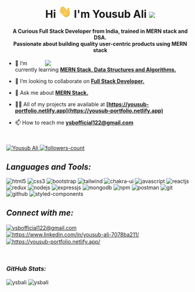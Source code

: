 
<h1 align="center">
    Hi
    <img src="https://raw.githubusercontent.com/ABSphreak/ABSphreak/master/gifs/Hi.gif" width="35">
    I'm Yousub Ali
    <img src="https://camo.githubusercontent.com/d3359cb00ab0b5ed8f2e1fe3fceb4fbaf3b614340f8c0db99c17b9f50b351770/68747470733a2f2f656d6f6a69732e736c61636b6d6f6a69732e636f6d2f656d6f6a69732f696d616765732f313533313834393433302f343234362f626c6f622d73756e676c61737365732e6769663f31353331383439343330" width="35">
 
</h1>
  <h4 align="center"> A Curious Full Stack Developer from India, trained in MERN stack and DSA.<br>Passionate about building quality user-centric products using MERN stack</h4>


<img align='right' width='400' src="https://www.web24zone.com/wp-content/uploads/2022/09/2c778e_89d09c380b7b4a09bcdbcb329c4734b3_mv2.gif">


<!-- - 🌱 I’m currently learning **MERN Stack, Data Structures and Algorithms.** -->

- 🌱 I’m currently learning **[MERN Stack, Data Structures and Algorithms.](https://github.com/)**

- 👯 I’m looking to collaborate on **[Full Stack Developer.](https://github.com/)**

- 💬 Ask me about **[MERN Stack.](https://github.com/)**

-  👨‍💻 All of my projects are available at **[https://yousub-portfolio.netlify.app](https://yousub-portfolio.netlify.app)**

- 📫 How to reach me **ysbofficial122@gmail.com**
  

<br>

<p align="left">
    <a href="https://github.com/YsbAli">
        <img src="https://komarev.com/ghpvc/?username=YsbAli&label=Profile%20views&color=0e75b6&style=flat" alt="Yousub Ali" />
    </a>
    <a href="https://github.com/YsbAli?tab=followers">
        <img src="https://img.shields.io/github/followers/YsbAli?label=Followers&style=social" alt="followers-count">
    </a>
</p>

<h2><i>Languages and Tools:</i></h2>

<p>
    <img src="https://img.shields.io/badge/HTML5-E34F26?style=for-the-badge&logo=html5&logoColor=white" alt="html5" />
    <img src="https://img.shields.io/badge/CSS3-1572B6?style=for-the-badge&logo=css3&logoColor=white" alt="css3" />
    <img src="https://img.shields.io/badge/Bootstrap-563D7C?style=for-the-badge&logo=bootstrap&logoColor=white" alt="bootstrap" />
    <img src="https://img.shields.io/badge/Tailwind_CSS-38B2AC?style=for-the-badge&logo=tailwind-css&logoColor=white" alt="tailwind" />
    <img src="https://img.shields.io/badge/Chakra%20UI-3bc7bd?style=for-the-badge&logo=chakraui&logoColor=white" alt="chakra-ui" />
    <img src="https://img.shields.io/badge/JavaScript-323330?style=for-the-badge&logo=javascript&logoColor=F7DF1E" alt="javascript" />
    <img src="https://img.shields.io/badge/React Js-20232A?style=for-the-badge&logo=react&logoColor=61DAFB" alt="reactjs" />
    <img src="https://img.shields.io/badge/Redux-593D88?style=for-the-badge&logo=redux&logoColor=white" alt="redux" />
    <img src="https://img.shields.io/badge/Node.js-339933?style=for-the-badge&logo=nodedotjs&logoColor=white" alt="nodejs" />
    <img src="https://img.shields.io/badge/Express.js-000000?style=for-the-badge&logo=express&logoColor=white" alt="expressjs" />
    <img src="https://img.shields.io/badge/MongoDB-4EA94B?style=for-the-badge&logo=mongodb&logoColor=white" alt="mongodb" />
    <img src="https://img.shields.io/badge/npm-CB3837?style=for-the-badge&logo=npm&logoColor=white" alt="npm" />
    <img src="https://img.shields.io/badge/Postman-FF6C37?style=for-the-badge&logo=Postman&logoColor=white" alt="postman" />
    <img src="https://img.shields.io/badge/Git-f44d27?style=for-the-badge&logo=git&logoColor=white" alt="git" />
    <img src="https://img.shields.io/badge/GitHub-100000?style=for-the-badge&logo=github&logoColor=white" alt="github" />
    <img src="https://img.shields.io/badge/styled--components-DB7093?style=for-the-badge&logo=styled-components&logoColor=white" alt="styled-components" />
</p>


<h2><i>Connect with me:</i></h2>

<p align="left">
   <a title="ysbofficial122@gmail.com" href="mailto:ysbofficial122@gmail.com">
        <img align="center" src="https://img.shields.io/badge/Gmail-D14836?style=for-the-badge&logo=gmail&logoColor=white" alt="ysbofficial122@gmail.com" />
    </a>
    <a href="https://www.linkedin.com/in/yousub-ali-7078ba211/">
        <img align="center" src="https://img.shields.io/badge/LinkedIn-0077B5?style=for-the-badge&logo=linkedin&logoColor=white" alt="https://www.linkedin.com/in/yousub-ali-7078ba211/" />
    </a>
    <a href="https://yousub-portfolio.netlify.app/">
        <img align="center" src="https://img.shields.io/badge/Portfolio-18A303?style=for-the-badge&logo=ionic&logoColor=white" alt="https://yousub-portfolio.netlify.app/" />
    </a>
</p>

<br>

<h3 ><i>GitHub Stats:</i></h3>

<p>
    <img align="center" src="https://github-readme-stats.vercel.app/api?username=ysbali&show_icons=true&include_all_commits=true&count_private=true&hide=issues,contribs&border_radius=0&locale=en&theme=dark" alt="ysbali" height="139" />
    <img align="center" src="https://github-readme-stats.vercel.app/api/top-langs/?username=ysbali&layout=compact&exclude_repo=Lybrate-Website-Clone-Version-2.0,Lybrate-Website-Clone,Adidas-Clone&hide=Shell&border_radius=0&theme=dark" alt="ysbali" height="139" />
</p>
